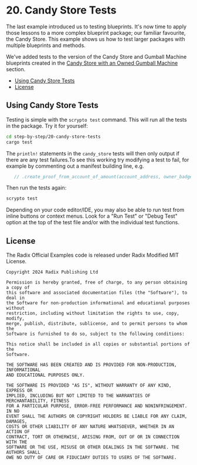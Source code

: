 # 20. Candy Store Tests

The last example introduced us to testing blueprints. It's now time to apply
those lessons to a more complex blueprint package; our familiar favourite, the
Candy Store. This example shows us how to test larger packages with multiple
blueprints and methods.

We've added tests to the version of the Candy Store and Gumball Machine
blueprints created in the
[Candy Store with an Owned Gumball Machine](../16-candy-store-owned-modules)
section.

- [Using Candy Store Tests](#using-candy-store-tests)
- [License](#license)

## Using Candy Store Tests

Testing is simple with the `scrypto test` command. This will run all the tests
in the package. Try it for yourself:

```sh
cd step-by-step/20-candy-store-tests
cargo test
```

The `println!` statements in the `candy_store` tests will then only output if
there are any test failures.To see this working try modifying a test to fail,
for example by commenting out a manifest building line, e.g.

```rs
   // .create_proof_from_account_of_amount(account_address, owner_badge, dec!(1))
```

Then run the tests again:

```sh
scrypto test
```

Depending on your code editor/IDE, you may also be able to run test from inline
buttons or context menus. Look for a "Run Test" or "Debug Test" option at the
top of the test file and/or with the individual test functions.

## License

The Radix Official Examples code is released under Radix Modified MIT License.

    Copyright 2024 Radix Publishing Ltd

    Permission is hereby granted, free of charge, to any person obtaining a copy of
    this software and associated documentation files (the "Software"), to deal in
    the Software for non-production informational and educational purposes without
    restriction, including without limitation the rights to use, copy, modify,
    merge, publish, distribute, sublicense, and to permit persons to whom the
    Software is furnished to do so, subject to the following conditions:

    This notice shall be included in all copies or substantial portions of the
    Software.

    THE SOFTWARE HAS BEEN CREATED AND IS PROVIDED FOR NON-PRODUCTION, INFORMATIONAL
    AND EDUCATIONAL PURPOSES ONLY.

    THE SOFTWARE IS PROVIDED "AS IS", WITHOUT WARRANTY OF ANY KIND, EXPRESS OR
    IMPLIED, INCLUDING BUT NOT LIMITED TO THE WARRANTIES OF MERCHANTABILITY, FITNESS
    FOR A PARTICULAR PURPOSE, ERROR-FREE PERFORMANCE AND NONINFRINGEMENT. IN NO
    EVENT SHALL THE AUTHORS OR COPYRIGHT HOLDERS BE LIABLE FOR ANY CLAIM, DAMAGES,
    COSTS OR OTHER LIABILITY OF ANY NATURE WHATSOEVER, WHETHER IN AN ACTION OF
    CONTRACT, TORT OR OTHERWISE, ARISING FROM, OUT OF OR IN CONNECTION WITH THE
    SOFTWARE OR THE USE, MISUSE OR OTHER DEALINGS IN THE SOFTWARE. THE AUTHORS SHALL
    OWE NO DUTY OF CARE OR FIDUCIARY DUTIES TO USERS OF THE SOFTWARE.

